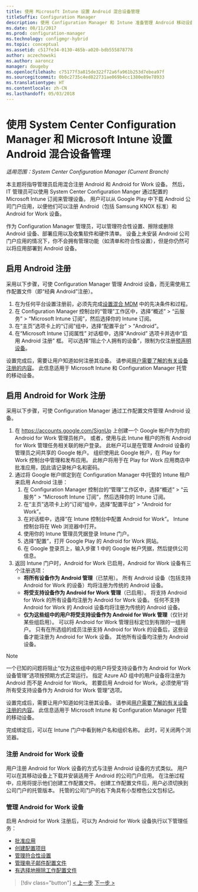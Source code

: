 ```yaml
---
title: 使用 Microsoft Intune 设置 Android 混合设备管理
titleSuffix: Configuration Manager
description: 使用 Configuration Manager 和 Intune 准备管理 Android 移动设备。
ms.date: 08/11/2017
ms.prod: configuration-manager
ms.technology: configmgr-hybrid
ms.topic: conceptual
ms.assetid: c517fe34-0130-465b-a020-bdb555878778
author: aczechowski
ms.author: aaroncz
manager: dougeby
ms.openlocfilehash: c75177f3a815de322f72a6fa961b253d7ebea97f
ms.sourcegitcommit: 0b0c2735c4ed822731ae069b4cc1380e89e78933
ms.translationtype: HT
ms.contentlocale: zh-CN
ms.lasthandoff: 05/03/2018
---
```

# <a name="set-up-android-hybrid-device-management-with-system-center-configuration-manager-and-microsoft-intune"></a>使用 System Center Configuration Manager 和 Microsoft Intune 设置 Android 混合设备管理

*适用范围：System Center Configuration Manager (Current Branch)*

本主题将指导管理员启用混合注册 Android 和 Android for Work 设备。 然后，IT 管理员可以使用 System Center Configuration Manger 通过配置的 Microsoft Intune 订阅来管理设备。 用户可以从 Google Play 中下载 Android 公司门户应用，以便他们可以注册 Android（包括 Samsung KNOX 标准）和 Android for Work 设备。

作为 Configuration Manager 管理员，可以管理符合性设置、擦除或删除 Android 设备、部署应用以及收集软件和硬件清单。 设备上未安装 Android 公司门户应用的情况下，你不会拥有管理功能（如清单和符合性设置），但是你仍然可以将应用部署到 Android 设备。  

## <a name="enable-android-enrollment"></a>启用 Android 注册  
采用以下步骤，可使 Configuration Manager 管理 Android 设备，而无需使用工作配置文件（即“经典 Android”注册）。

1. 在为任何平台设置注册前，必须先完成[设置混合 MDM](setup-hybrid-mdm.md) 中的先决条件和过程。  
2. 在 Configuration Manager 控制台的“管理”工作区中，选择“概述” > “云服务” > “Microsoft Intune 订阅”，然后选择你的 Intune 订阅。  
3. 在“主页”选项卡上的“订阅”组中，选择“配置平台” > “Android”。  
4. 在“Microsoft Intune 订阅属性” 对话框中，选择“Android” 选项卡并选中“启用 Android 注册” 框。 可以选择“阻止个人拥有的设备”，限制为仅注册[预声明设备](predeclare-devices-with-hardware-id.md)。

 设置完成后，需要让用户知道如何注册其设备。 请参阅[用户需要了解的有关设备注册的内容](https://docs.microsoft.com/intune/end-user-educate)。 此信息适用于 Microsoft Intune 和 Configuration Manager 托管的移动设备。

## <a name="enable-android-for-work-enrollment"></a>启用 Android for Work 注册
采用以下步骤，可使 Configuration Manager 通过工作配置文件管理 Android 设备。

1. 在 https://accounts.google.com/SignUp 上创建一个 Google 帐户作为你的 Android for Work 管理员帐户。 或者，使用与此 Intune 租户的所有 Android for Work 管理任务相关联的帐户登录。 此帐户可以是在管理 Android 设备的管理员之间共享的 Google 帐户。 组织使用此 Google 帐户，在 Play for Work 控制台中管理和发布应用。 此帐户将用于在 Play for Work 应用商店中批准应用，因此请记录帐户名和密码。
2. 通过将 Google 帐户绑定到在 Configuration Manager 中托管的 Intune 租户来启用 Android 注册：
   1. 在 Configuration Manager 控制台的“管理”工作区中，选择“概述” > “云服务” > “Microsoft Intune 订阅”，然后选择你的 Intune 订阅。
   2. 在“主页”选项卡上的“订阅”组中，选择“配置平台” > “Android for Work”。
   3. 在对话框中，选择“在 Intune 控制台中配置 Android for Work”。 Intune 控制台将在 Web 浏览器中打开。
   4. 使用你的 Intune 管理员凭据登录 Intune 门户。
   5. 选择“配置”，打开 Google Play 的 Android for Work 网站。
   6. 在 Google 登录页上，输入步骤 1 中的 Google 帐户凭据，然后提供公司信息。
3. 返回 Intune 门户时，Android for Work 已启用，Android for Work 设备有三个注册选项：
   - **将所有设备作为 Android 管理**（已禁用）。 所有 Android 设备（包括支持 Android for Work 的设备）均将注册为传统的 Android 设备。
   - **将受支持设备作为 Android for Work 管理**（已启用）。 将支持 Android for Work 的所有设备均注册为 Android for Work 设备。 任何不支持 Android for Work 的 Android 设备均将注册为传统的 Android 设备。
   - **仅为这些组中的用户将受支持设备作为 Android for Work 管理**（仅针对某些组启用）。 可以将 Android for Work 管理目标定位到有限的一组用户。 只有在所选组的成员注册支持 Android for Work 的设备后，这些设备才能注册为 Android for Work 设备。 其他所有设备均注册为 Android 设备。

> [!NOTE]
> 一个已知的问题将阻止“仅为这些组中的用户将受支持设备作为 Android for Work 设备管理”选项按预期方式正常运行。 指定 Azure AD 组中的用户设备将注册为 Android 而不是 Android for Work。 若要启用 Android for Work，必须使用“将所有受支持设备作为 Android for Work 管理”选项。


设置完成后，需要让用户知道如何注册其设备。 请参阅[用户需要了解的有关设备注册的内容](https://docs.microsoft.com/intune/end-user-educate)。 此信息适用于 Microsoft Intune 和 Configuration Manager 托管的移动设备。

完成绑定后，可以在 Intune 门户中看到帐户名和组织名称。 此时，可关闭两个浏览器。

### <a name="enroll-an-android-for-work-device"></a>注册 Android for Work 设备
用户注册 Android for Work 设备的方式与注册 Android 设备的方式类似。 用户可以在其移动设备上下载并安装适用于 Android 的公司门户应用。 在注册过程中，应用将提示他们创建工作配置文件。 创建工作配置文件后，用户必须切换到公司门户的托管版本。 托管的公司门户的右下角具有小型橙色公文包标记。

### <a name="manage-android-for-work-devices"></a>管理 Android for Work 设备
启用 Android for Work 注册后，可以为 Android for Work 设备执行以下管理任务：
- [批准应用](/sccm/mdm/deploy-use/creating-android-applications#approve-and-deploy-android-for-work-apps)
- [创建配置项目](/sccm/mdm/deploy-use/create-configuration-items-for-android-for-work-devices-managed-without-the-client)
- [管理符合性设置](/sccm/mdm/deploy-use/create-configuration-items-for-android-for-work-devices-managed-without-the-client)
- [管理电子邮件配置文件](/sccm/mdm/deploy-use/create-exchange-activesync-profiles)
- [有选择地擦除工作配置文件](/sccm/mdm/deploy-use/wipe-lock-reset-devices#selective-wipe)

> [!div class="button"]
[< 上一步](create-service-connection-point.md)  [下一步 >](set-up-additional-management.md)
